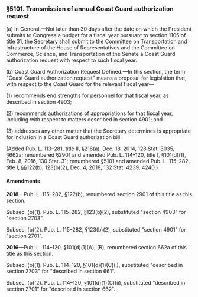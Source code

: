 ### §5101. Transmission of annual Coast Guard authorization request ###

(a) In General.—Not later than 30 days after the date on which the President submits to Congress a budget for a fiscal year pursuant to section 1105 of title 31, the Secretary shall submit to the Committee on Transportation and Infrastructure of the House of Representatives and the Committee on Commerce, Science, and Transportation of the Senate a Coast Guard authorization request with respect to such fiscal year.

(b) Coast Guard Authorization Request Defined.—In this section, the term "Coast Guard authorization request" means a proposal for legislation that, with respect to the Coast Guard for the relevant fiscal year—

(1) recommends end strengths for personnel for that fiscal year, as described in section 4903;

(2) recommends authorizations of appropriations for that fiscal year, including with respect to matters described in section 4901; and

(3) addresses any other matter that the Secretary determines is appropriate for inclusion in a Coast Guard authorization bill.

(Added Pub. L. 113–281, title II, §216(a), Dec. 18, 2014, 128 Stat. 3035, §662a; renumbered §2901 and amended Pub. L. 114–120, title I, §101(d)(1), Feb. 8, 2016, 130 Stat. 31; renumbered §5101 and amended Pub. L. 115–282, title I, §§122(b), 123(b)(2), Dec. 4, 2018, 132 Stat. 4239, 4240.)

#### Amendments ####

**2018**—Pub. L. 115–282, §122(b), renumbered section 2901 of this title as this section.

Subsec. (b)(1). Pub. L. 115–282, §123(b)(2), substituted "section 4903" for "section 2703".

Subsec. (b)(2). Pub. L. 115–282, §123(b)(2), substituted "section 4901" for "section 2701".

**2016**—Pub. L. 114–120, §101(d)(1)(A), (B), renumbered section 662a of this title as this section.

Subsec. (b)(1). Pub. L. 114–120, §101(d)(1)(C)(i), substituted "described in section 2703" for "described in section 661".

Subsec. (b)(2). Pub. L. 114–120, §101(d)(1)(C)(ii), substituted "described in section 2701" for "described in section 662".